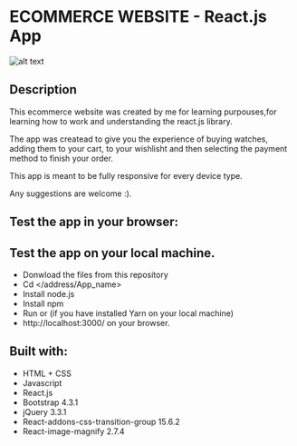 # ECOMMERCE WEBSITE - React.js App

![alt text](http://i68.tinypic.com/2pzw41j.jpg)


## Description
This ecommerce website was created by me for learning purpouses,for learning how to work and understanding the react.js library.

The app was createad to give you the experience of buying watches, adding them to your cart, to your wishlisht and then selecting the payment method to finish your order.

This app is meant to be fully responsive for every device type. 

Any suggestions are welcome :).

## Test the app in your browser:


## Test the app on your local machine.
- Donwload the files from this repository
- Cd </address/App_name>
- Install node.js
- Install npm 
- Run <npm start> or <yarn start> (if you have installed Yarn on your local machine)
- http://localhost:3000/ on your browser.



## Built with:

- HTML + CSS
- Javascript
- React.js
- Bootstrap 4.3.1
- jQuery 3.3.1
- React-addons-css-transition-group 15.6.2
- React-image-magnify 2.7.4

